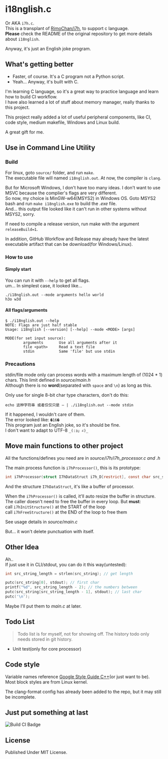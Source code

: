 # i18nglish.c

Or AKA `i7h.c`.\
This is a transplant of [RimoChan/i7h](https://github.com/RimoChan/i7h), to support c language.\
**Please** check the README of the original repository to get more details about `i18nglish`.

Anyway, it's just an English joke program.

## What's getting better

- Faster, of course. It's a C program not a Python script.
- Yeah... Anyway, it's built with C.

I'm learning C language, so it's a great way to practice language and learn how to build CI workflow.\
I have also learned a lot of stuff about memory manager, really thanks to this project.

This project really added a lot of useful peripheral components, like CI, code style, medium makefile, Windows and Linux build.

A great gift for me.

## Use in Command Line Utility

### Build

For linux, goto `source/` folder, and run `make`.\
The executable file will named `i18nglish.out`. At now, the compiler is `clang`.

But for Microsoft Windows, I don't have too many ideas. I don't want to use MSVC because the complier's flags are very different.\
So now, my choice is MinGW-w64(MSYS2) in Windows OS. Goto MSYS2 bash and run `make i18nglish.exe` to build the *.exe* file.\
And... this output file looked like it can't run in other systems without MSYS2, sorry.

If need to compile a release version, run make with the argument `releaseBuild=1`.

In addition, GitHub Workflow and Release may already have the latest executable artifact that can be download(for Windows/Linux).

### How to use

#### Simply start

You can run it with `--help` to get all flags.\
um... In simplest case, it looked like...

```shell
./i18nglish.out --mode arguments hello world
h3o w3d
```

#### All flags/arguments

```text
$ ./i18nglish.out --help
NOTE: Flags are just half stable
Usage: i18nglish [--version] [--help] --mode <MODE> [args]

MODE(for set input source):
        arguments       Use all arguments after it
        file <path>     Read a text file
        stdin           Same 'file' but use stdin
```

### Precautions

stdin/file mode only can process words with a maximum length of (1024 * 1) chars. This limit defined in *source/main.h*\
Although there is no **word**(separated with `space` and `\n`) as long as this.

Only use for single 8-bit char type characters, don't do this:

```shell
echo 这种字符串 或者仅仅只是 — | ./i18nglish.out --mode stdin
```

If it happened, I wouldn't care of them.\
The error looked like: `�16�`\
This program just an English joke, so it's should be fine.\
I don't want to adapt to UTF-8 `_(:з」∠)_`

## Move main functions to other project

All the functions/defines you need are in *source/i7h/i7h_processor.c and .h*

The main process function is `i7hProcessor()`, this is its prototype:

```c
int i7hProcessor(struct I7hDataStruct i7h_D[restrict], const char src_string[]);
```

And the structure `I7hDataStruct`, it's like a buffer of processor.

When the `i7hProcessor()` is called, it'll auto resize the buffer in structure.\
The caller doesn't need to free the buffer in every loop. But **must**:\
call `i7hInitStructure()` at the START of the loop\
call `i7hFreeStructure()` at the END of the loop to free them

See usage details in *source/main.c*

But... it won't delete punctuation with itself.

## Other Idea

Ah..\
If just use it in CLI/stdout, you can do it this way(untested):

```c
int src_string_length = strlen(src_string); // get length

putc(src_string[0], stdout); // first char
printf("%d", src_string_length - 2); // the numbers between
putc(src_string[src_string_length - 1], stdout); // last char
putc('\n');
```

Maybe I'll put them to *main.c* at later.

## Todo List

> Todo list is for myself, not for showing off. The history todo only needs stored in git history.

- Unit test(only for core processor)

## Code style

Variable names reference [Google Style Guide C++](https://google.github.io/styleguide/cppguide.html)(or just want to be).\
Most block styles are from Linux kernel.

The clang-format config has already been added to the repo, but it may still be incomplete.

## Just put something at last

![Build CI Badge](https://github.com/SourLemonJuice/i18nglish.c/actions/workflows/Build.yml/badge.svg)

## License

Published Under MIT License.
